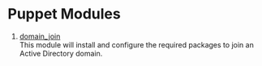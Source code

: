# Puppet Modules
1. [domain_join](domain_join/README.md)  
This module will install and configure the required packages to join an Active Directory domain.
